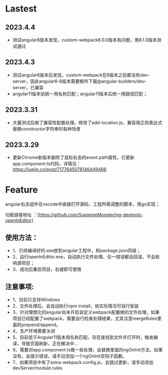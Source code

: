 # Lastest 
## 2023.4.4
- 测试angular8版本发现，custom-webpack8.0.0版本有问题，用8.1.0版本测试通过


## 2023.4.3
- 测试angular6版本后发现，custom-webpack在8版本之前都没有dev-server，因此angular6-8版本需要额外下载@angular-builders/dev-server，已兼容
- angular11版本前统一用名称匹配；angular11版本后统一用路径匹配；

## 2023.3.31

- 大量测试后做了兼容性配置处理，修改了add-location.js，兼容用正则表达式替换constructor字符串时各种场景

## 2023.3.29

- 更新Chrome新版本删除了鼠标右击的event.path属性，已更新app.component.ts代码，详情见：https://juejin.cn/post/7177645078146449466
 
# Feature
angular右击组件在vscode中直接打开源码，工程所需调整的脚本，用go实现；

功能链接地址 ：[https://github.com/SupremeMonster/ng-devtools-openInEditor]

## 使用方法：
- 1、已经编译好的.exe放到angular工程中，和package.json同级；
- 2、运行openInEditor.exe，自动执行文件处理，任一错误都会回滚，不会影响源项目；
- 3、成功后重启项目，右键即可使用

## 注意事项:

- 1、目前只支持Windows
- 2、文件处理后，会自动执行npm install，依实际情况可自行安装
- 3、针对理想化的angular尚未开启自定义webpack配置做的文件处理，如果项目已经配置了webpack，需要自行检查处理结果，尤其注意mergeRules里面的prepend/append。
- 4、生产环境需要关闭
- 5、目前低于Angular11版本用名称匹配，存在查找到文件并打开时，触发编译，导致页面刷新，正在解决中...
- 6、需要对app.component.ts做一些处理，会替换里面的ngOnInit方法，如果没有，会提示错误，请手动添加一个ngOnInit空钩子函数。
- 7、如果项目中有了extra-webpack.config.js，会跳过更新，请手动添加devServer/module.rules
